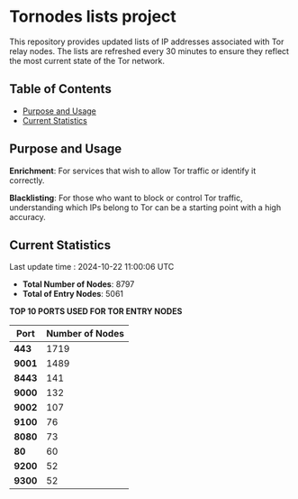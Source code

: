 # Tornodes lists project

This repository provides updated lists of IP addresses associated with Tor relay nodes. The lists are refreshed every 30 minutes to ensure they reflect the most current state of the Tor network.

## Table of Contents

- [Purpose and Usage](#purpose-and-usage)
- [Current Statistics](#current-statistics)


## Purpose and Usage

**Enrichment**: For services that wish to allow Tor traffic or identify it correctly.

**Blacklisting**: For those who want to block or control Tor traffic, understanding which IPs belong to Tor can be a starting point with a high accuracy.

## Current Statistics

Last update time : 2024-10-22 11:00:06 UTC

- **Total Number of Nodes**: 8797
- **Total of Entry Nodes**: 5061

**TOP 10 PORTS USED FOR TOR ENTRY NODES**

| **Port** | **Number of Nodes** |
|------|-----------------|
| **443**   | 1719  |
| **9001**   | 1489  |
| **8443**   | 141  |
| **9000**   | 132  |
| **9002**   | 107  |
| **9100**   | 76  |
| **8080**   | 73  |
| **80**   | 60  |
| **9200**   | 52  |
| **9300**   | 52  |

